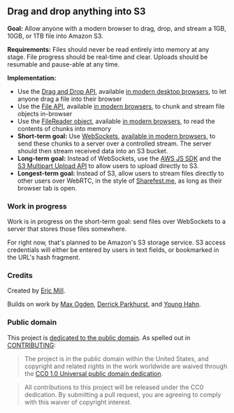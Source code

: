 ## Drag and drop anything into S3

**Goal:** Allow anyone with a modern browser to drag, drop, and stream a 1GB, 10GB, or 1TB file into Amazon S3.

**Requirements:** Files should never be read entirely into memory at any stage. File progress should be real-time and clear. Uploads should be resumable and pause-able at any time.

**Implementation:**

* Use the [Drag and Drop API](http://blog.teamtreehouse.com/implementing-native-drag-and-drop), available [in modern desktop browsers](http://caniuse.com/#feat=dragndrop), to let anyone drag a file into their browser
* Use the [File API](http://docs.webplatform.org/wiki/apis/file), available [in modern browsers](http://caniuse.com/#feat=fileapi), to chunk and stream file objects in-browser
* Use the [FileReader object](https://developer.mozilla.org/en-US/docs/Web/API/FileReader), available [in modern browsers](http://caniuse.com/#feat=filereader), to read the contents of chunks into memory
* **Short-term goal:** Use [WebSockets](http://docs.webplatform.org/wiki/apis/websocket), [available in modern browsers](http://caniuse.com/#feat=websockets), to send these chunks to a server over a controlled stream. The server should then stream received data into an S3 bucket.
* **Long-term goal:** Instead of WebSockets, use the [AWS JS SDK](http://aws.amazon.com/sdk-for-browser/) and the [S3 Multipart Upload API](http://docs.aws.amazon.com/AmazonS3/latest/dev/UsingRESTAPImpUpload.html) to allow users to upload directly to S3.
* **Longest-term goal:** Instead of S3, allow users to stream files directly to other users over WebRTC, in the style of [Sharefest.me](https://www.sharefest.me/), as long as their browser tab is open.

### Work in progress

Work is in progress on the short-term goal: send files over WebSockets to a server that stores those files somewhere.

For right now, that's planned to be Amazon's S3 storage service. S3 access credentials will either be entered by users in text fields, or bookmarked in the URL's hash fragment.


### Credits

Created by [Eric Mill](https://twitter.com/konklone).

Builds on work by [Max Ogden](https://github.com/maxogden/filereader-stream), [Derrick Parkhurst](https://github.com/thirtysixthspan/waterunderice), and [Young Hahn](https://github.com/mapbox/frameup).

### Public domain

This project is [dedicated to the public domain](LICENSE). As spelled out in [CONTRIBUTING](CONTRIBUTING.md):

> The project is in the public domain within the United States, and copyright and related rights in the work worldwide are waived through the [CC0 1.0 Universal public domain dedication](http://creativecommons.org/publicdomain/zero/1.0/).

> All contributions to this project will be released under the CC0 dedication. By submitting a pull request, you are agreeing to comply with this waiver of copyright interest.
